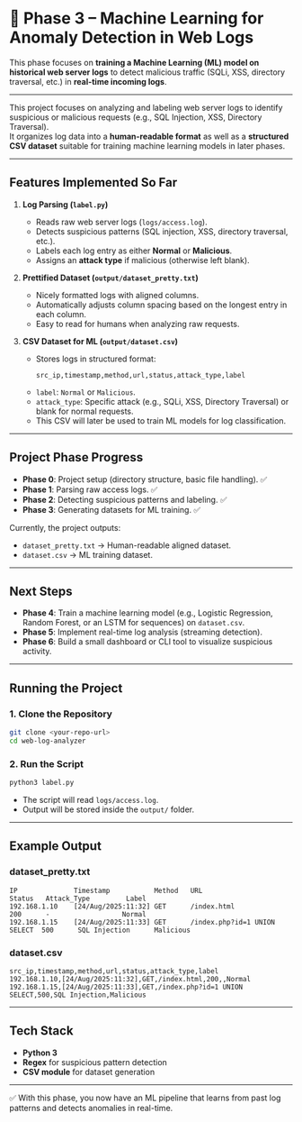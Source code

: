 # 🚀 Phase 3 – Machine Learning for Anomaly Detection in Web Logs

This phase focuses on **training a Machine Learning (ML) model on historical web server logs** to detect malicious traffic (SQLi, XSS, directory traversal, etc.) in **real-time incoming logs**.

---

This project focuses on analyzing and labeling web server logs to identify suspicious or malicious requests (e.g., SQL Injection, XSS, Directory Traversal).  
It organizes log data into a **human-readable format** as well as a **structured CSV dataset** suitable for training machine learning models in later phases.

---

## Features Implemented So Far
1. **Log Parsing (`label.py`)**  
   - Reads raw web server logs (`logs/access.log`).  
   - Detects suspicious patterns (SQL injection, XSS, directory traversal, etc.).  
   - Labels each log entry as either **Normal** or **Malicious**.  
   - Assigns an **attack type** if malicious (otherwise left blank).  

2. **Prettified Dataset (`output/dataset_pretty.txt`)**  
   - Nicely formatted logs with aligned columns.  
   - Automatically adjusts column spacing based on the longest entry in each column.  
   - Easy to read for humans when analyzing raw requests.  

3. **CSV Dataset for ML (`output/dataset.csv`)**  
   - Stores logs in structured format:
     ```
     src_ip,timestamp,method,url,status,attack_type,label
     ```
   - `label`: `Normal` or `Malicious`.  
   - `attack_type`: Specific attack (e.g., SQLi, XSS, Directory Traversal) or blank for normal requests.  
   - This CSV will later be used to train ML models for log classification.  

---

## Project Phase Progress
- **Phase 0**: Project setup (directory structure, basic file handling). ✅  
- **Phase 1**: Parsing raw access logs. ✅  
- **Phase 2**: Detecting suspicious patterns and labeling. ✅  
- **Phase 3**: Generating datasets for ML training. ✅  

Currently, the project outputs:
- `dataset_pretty.txt` → Human-readable aligned dataset.  
- `dataset.csv` → ML training dataset.  

---

## Next Steps
- **Phase 4**: Train a machine learning model (e.g., Logistic Regression, Random Forest, or an LSTM for sequences) on `dataset.csv`.  
- **Phase 5**: Implement real-time log analysis (streaming detection).  
- **Phase 6**: Build a small dashboard or CLI tool to visualize suspicious activity.  

---

## Running the Project

### 1. Clone the Repository
```bash
git clone <your-repo-url>
cd web-log-analyzer
````

### 2. Run the Script

```bash
python3 label.py
```

* The script will read `logs/access.log`.
* Output will be stored inside the `output/` folder.

---

## Example Output

### dataset\_pretty.txt

```
IP              Timestamp           Method   URL                           Status   Attack_Type         Label
192.168.1.10    [24/Aug/2025:11:32] GET      /index.html                   200      -                  Normal
192.168.1.15    [24/Aug/2025:11:33] GET      /index.php?id=1 UNION SELECT  500      SQL Injection      Malicious
```

### dataset.csv

```
src_ip,timestamp,method,url,status,attack_type,label
192.168.1.10,[24/Aug/2025:11:32],GET,/index.html,200,,Normal
192.168.1.15,[24/Aug/2025:11:33],GET,/index.php?id=1 UNION SELECT,500,SQL Injection,Malicious
```

---

## Tech Stack

* **Python 3**
* **Regex** for suspicious pattern detection
* **CSV module** for dataset generation

---

✅ With this phase, you now have an ML pipeline that learns from past log patterns and detects anomalies in real-time.


